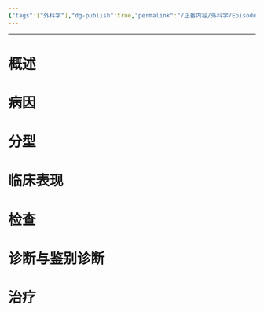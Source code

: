 ```yaml
---
{"tags":["外科学"],"dg-publish":true,"permalink":"/正番内容/外科学/Episode 09. 骨科/胸椎间盘突出症/","dgPassFrontmatter":true}
---
```


---
# 概述
# 病因
# 分型
# 临床表现
# 检查
# 诊断与鉴别诊断
# 治疗